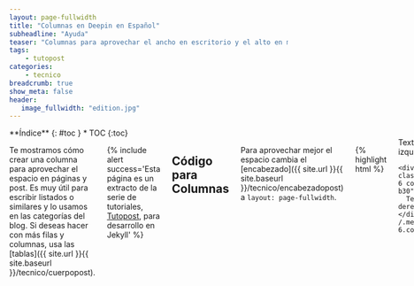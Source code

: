 ```yaml
---
layout: page-fullwidth
title: "Columnas en Deepin en Español"
subheadline: "Ayuda"
teaser: "Columnas para aprovechar el ancho en escritorio y el alto en móviles"
tags:
    - tutopost
categories:
    - tecnico
breadcrumb: true
show_meta: false
header:
   image_fullwidth: "edition.jpg"
---
```

<div class="row">
<div class="medium-4 medium-push-8 columns" markdown="1">
<div class="panel radius" markdown="1">
**Índice**
{: #toc }
*  TOC
{:toc}
</div>
</div><!-- /.medium-4.columns -->

<div class="medium-8 medium-pull-4 columns" markdown="1">

Te mostramos cómo crear una columna para aprovechar el espacio en páginas y post. Es muy útil para escribir listados o similares y lo usamos en las categorías del blog. Si deseas hacer con más filas y columnas, usa las [tablas]({{ site.url }}{{ site.baseurl }}/tecnico/cuerpopost).

{% include alert success='Esta página es un extracto de la serie de tutoriales, <a href="/tutopost">Tutopost</a>, para desarrollo en Jekyll' %}

## Código para Columnas
Para aprovechar mejor el espacio cambia el [encabezado]({{ site.url }}{{ site.baseurl }}/tecnico/encabezadopost) a `layout: page-fullwidth`.

{% highlight html %}
<div class="row t60">
    <div class="medium-6 columns b30">
      Texto izquierdo
    </div><!-- /.medium-6.columns -->

    <div class="medium-6 columns b30">
      Texto derecho
    </div><!-- /.medium-6.columns -->
</div><!-- /.row -->
{% endhighlight %}

<div class="row t60">
    <div class="medium-6 columns b30">
      Texto izquierdo
    </div><!-- /.medium-6.columns -->

    <div class="medium-6 columns b30">
      Texto derecho
    </div><!-- /.medium-6.columns -->
</div><!-- /.row -->

## Lectura adicionales
* ["Git en Atom"]({{ site.url }}/tecnico/gitatom/).
* [Encabezado del post]({{ site.url }}/tecnico/encabezadopost/).

</div><!-- /.medium-8.columns -->
</div><!-- /.row -->
